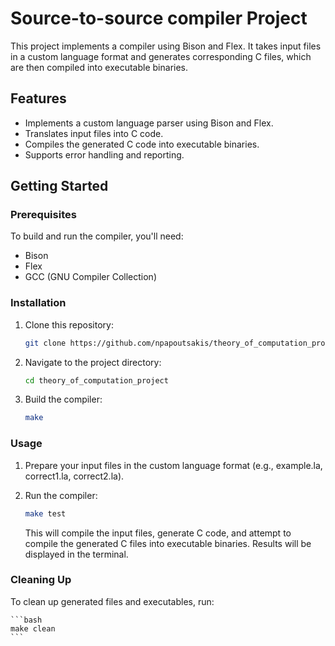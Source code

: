 # Source-to-source compiler Project

This project implements a compiler using Bison and Flex. It takes input files in a custom language format and generates corresponding C files, which are then compiled into executable binaries.

## Features

- Implements a custom language parser using Bison and Flex.
- Translates input files into C code.
- Compiles the generated C code into executable binaries.
- Supports error handling and reporting.

## Getting Started

### Prerequisites

To build and run the compiler, you'll need:

- Bison
- Flex
- GCC (GNU Compiler Collection)

### Installation

1. Clone this repository:

   ```bash
   git clone https://github.com/npapoutsakis/theory_of_computation_project.git
   ```

2. Navigate to the project directory:

   ```bash
   cd theory_of_computation_project
   ```

3. Build the compiler:

   ```bash
   make
   ```

### Usage

1. Prepare your input files in the custom language format (e.g., example.la, correct1.la, correct2.la).

2. Run the compiler:

   ```bash
   make test
   ```

   This will compile the input files, generate C code, and attempt to compile the generated C files into executable binaries. Results will be displayed in the terminal.

### Cleaning Up

To clean up generated files and executables, run:

    ```bash
    make clean
    ```

